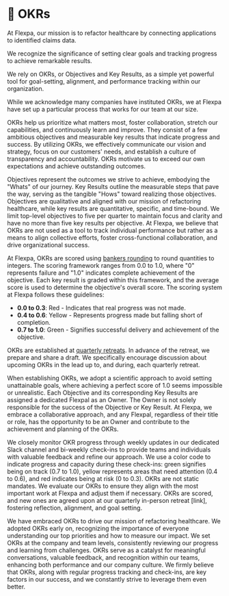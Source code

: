 # 🚦 OKRs

At Flexpa, our mission is to refactor healthcare by connecting applications to identified claims data.

We recognize the significance of setting clear goals and tracking progress to achieve remarkable results.

We rely on OKRs, or Objectives and Key Results, as a simple yet powerful tool for goal-setting, alignment, and performance tracking within our organization. 

While we acknowledge many companies have instituted OKRs, we at Flexpa have set up a particular process that works for our team at our size. 

OKRs help us prioritize what matters most, foster collaboration, stretch our capabilities, and continuously learn and improve. They consist of a few ambitious objectives and measurable key results that indicate progress and success. By utilizing OKRs, we effectively communicate our vision and strategy, focus on our customers' needs, and establish a culture of transparency and accountability. OKRs motivate us to exceed our own expectations and achieve outstanding outcomes.

Objectives represent the outcomes we strive to achieve, embodying the "Whats" of our journey. Key Results outline the measurable steps that pave the way, serving as the tangible "Hows" toward realizing those objectives. Objectives are qualitative and aligned with our mission of refactoring healthcare, while key results are quantitative, specific, and time-bound. We limit top-level objectives to five per quarter to maintain focus and clarity and have no more than five key results per objective. At Flexpa, we believe that OKRs are not used as a tool to track individual performance but rather as a means to align collective efforts, foster cross-functional collaboration, and drive organizational success. 

At Flexpa, OKRs are scored using [bankers rounding](https://wiki.c2.com/?BankersRounding) to round quantities to integers. The scoring framework ranges from 0.0 to 1.0, where "0" represents failure and "1.0" indicates complete achievement of the objective. Each key result is graded within this framework, and the average score is used to determine the objective's overall score. The scoring system at Flexpa follows these guidelines:

* **0.0 to 0.3**: Red - Indicates that real progress was not made.
* **0.4 to 0.6**: Yellow - Represents progress made but falling short of completion.
* **0.7 to 1.0**: Green - Signifies successful delivery and achievement of the objective.

OKRs are established at [quarterly retreats](./retreats.md). In advance of the retreat, we prepare and share a draft. We specifically encourage discussion about upcoming OKRs in the lead up to, and during, each quarterly retreat.

When establishing OKRs, we adopt a scientific approach to avoid setting unattainable goals, where achieving a perfect score of 1.0 seems impossible or unrealistic. Each Objective and its corresponding Key Results are assigned a dedicated Flexpal as an Owner. The Owner is not solely responsible for the success of the Objective or Key Result. At Flexpa, we embrace a collaborative approach, and any Flexpal, regardless of their title or role, has the opportunity to be an Owner and contribute to the achievement and planning of the OKRs. 

We closely monitor OKR progress through weekly updates in our dedicated Slack channel and bi-weekly check-ins to provide teams and individuals with valuable feedback and refine our approach. We use a color code to indicate progress and capacity during these check-ins: green signifies being on track (0.7 to 1.0), yellow represents areas that need attention (0.4 to 0.6), and red indicates being at risk (0 to 0.3). OKRs are not static mandates. We evaluate our OKRs to ensure they align with the most important work at Flexpa and adjust them if necessary. OKRs are scored, and new ones are agreed upon at our quarterly in-person retreat [link], fostering reflection, alignment, and goal setting. 

We have embraced OKRs to drive our mission of refactoring healthcare. We adopted OKRs early on, recognizing the importance of everyone understanding our top priorities and how to measure our impact. We set OKRs at the company and team levels, consistently reviewing our progress and learning from challenges. OKRs serve as a catalyst for meaningful conversations, valuable feedback, and recognition within our teams, enhancing both performance and our company culture. We firmly believe that OKRs, along with regular progress tracking and check-ins, are key factors in our success, and we constantly strive to leverage them even better.

